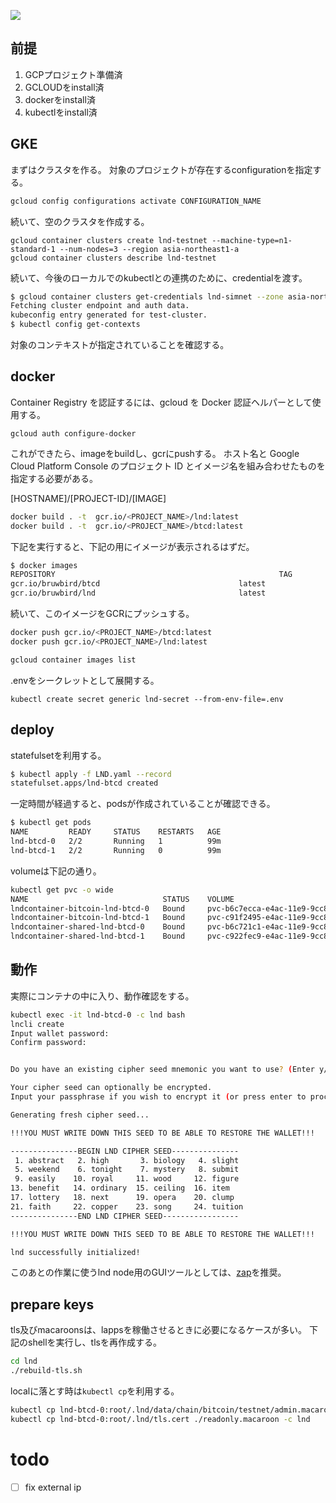 ![](http://blog.bruwbird.com/content/images/2019/10/2019-10-13-20-58-50.png)

## 前提
1. GCPプロジェクト準備済
2. GCLOUDをinstall済
3. dockerをinstall済
4. kubectlをinstall済

## GKE
まずはクラスタを作る。
対象のプロジェクトが存在するconfigurationを指定する。

```sh
gcloud config configurations activate CONFIGURATION_NAME
```

続いて、空のクラスタを作成する。

```
gcloud container clusters create lnd-testnet --machine-type=n1-standard-1 --num-nodes=3 --region asia-northeast1-a
gcloud container clusters describe lnd-testnet
```

続いて、今後のローカルでのkubectlとの連携のために、credentialを渡す。

```sh
$ gcloud container clusters get-credentials lnd-simnet --zone asia-northeast1-a
Fetching cluster endpoint and auth data.
kubeconfig entry generated for test-cluster.
$ kubectl config get-contexts
```
対象のコンテキストが指定されていることを確認する。

## docker
Container Registry を認証するには、gcloud を Docker 認証ヘルパーとして使用する。

```
gcloud auth configure-docker
```

これができたら、imageをbuildし、gcrにpushする。
ホスト名と Google Cloud Platform Console のプロジェクト ID とイメージ名を組み合わせたものを指定する必要がある。

[HOSTNAME]/[PROJECT-ID]/[IMAGE]

```sh
docker build . -t  gcr.io/<PROJECT_NAME>/lnd:latest
docker build . -t  gcr.io/<PROJECT_NAME>/btcd:latest
```
下記を実行すると、下記の用にイメージが表示されるはずだ。

```sh
$ docker images
REPOSITORY                                                  TAG                 IMAGE ID            CREATED             SIZE
gcr.io/bruwbird/btcd                               latest              aaaaaaaaaaaa        25 hours ago        59.7MB
gcr.io/bruwbird/lnd                                latest              aaaaaaaaaaaa        25 hours ago        72.7MB
```

続いて、このイメージをGCRにプッシュする。

```sh
docker push gcr.io/<PROJECT_NAME>/btcd:latest
docker push gcr.io/<PROJECT_NAME>/lnd:latest
```

```sh
gcloud container images list 
```

.envをシークレットとして展開する。

```
kubectl create secret generic lnd-secret --from-env-file=.env
```

## deploy
statefulsetを利用する。

```sh
$ kubectl apply -f LND.yaml --record
statefulset.apps/lnd-btcd created
```

一定時間が経過すると、podsが作成されていることが確認できる。

```sh
$ kubectl get pods
NAME         READY     STATUS    RESTARTS   AGE
lnd-btcd-0   2/2       Running   1          99m
lnd-btcd-1   2/2       Running   0          99m
```

volumeは下記の通り。

```sh
kubectl get pvc -o wide
NAME                              STATUS    VOLUME                                     CAPACITY   ACCESS MODES   STORAGECLASS   AGE
lndcontainer-bitcoin-lnd-btcd-0   Bound     pvc-b6c7ecca-e4ac-11e9-9cc8-42010a92001a   1Gi        RWO            standard       3m36s
lndcontainer-bitcoin-lnd-btcd-1   Bound     pvc-c91f2495-e4ac-11e9-9cc8-42010a92001a   1Gi        RWO            standard       3m5s
lndcontainer-shared-lnd-btcd-0    Bound     pvc-b6c721c1-e4ac-11e9-9cc8-42010a92001a   1Gi        RWO            standard       3m36s
lndcontainer-shared-lnd-btcd-1    Bound     pvc-c922fec9-e4ac-11e9-9cc8-42010a92001a   1Gi        RWO            standard       3m5s
```

## 動作
実際にコンテナの中に入り、動作確認をする。

```sh
kubectl exec -it lnd-btcd-0 -c lnd bash
lncli create
Input wallet password: 
Confirm password:


Do you have an existing cipher seed mnemonic you want to use? (Enter y/n): n

Your cipher seed can optionally be encrypted.
Input your passphrase if you wish to encrypt it (or press enter to proceed without a cipher seed passphrase): 

Generating fresh cipher seed...

!!!YOU MUST WRITE DOWN THIS SEED TO BE ABLE TO RESTORE THE WALLET!!!

---------------BEGIN LND CIPHER SEED---------------
 1. abstract   2. high       3. biology   4. slight 
 5. weekend    6. tonight    7. mystery   8. submit 
 9. easily    10. royal     11. wood     12. figure 
13. benefit   14. ordinary  15. ceiling  16. item   
17. lottery   18. next      19. opera    20. clump  
21. faith     22. copper    23. song     24. tuition
---------------END LND CIPHER SEED-----------------

!!!YOU MUST WRITE DOWN THIS SEED TO BE ABLE TO RESTORE THE WALLET!!!

lnd successfully initialized!
```

このあとの作業に使うlnd node用のGUIツールとしては、[zap](https://zap.jackmallers.com/)を推奨。

## prepare keys
tls及びmacaroonsは、lappsを稼働させるときに必要になるケースが多い。
下記のshellを実行し、tlsを再作成する。

```sh
cd lnd
./rebuild-tls.sh
```

localに落とす時は`kubectl cp`を利用する。
```sh
kubectl cp lnd-btcd-0:root/.lnd/data/chain/bitcoin/testnet/admin.macaroon ./readonly.macaroon -c lnd
kubectl cp lnd-btcd-0:root/.lnd/tls.cert ./readonly.macaroon -c lnd
```

# todo
* [ ] fix external ip